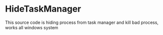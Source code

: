 HideTaskManager
===============

This source code is hiding process from task manager and kill bad process, works all windows system
